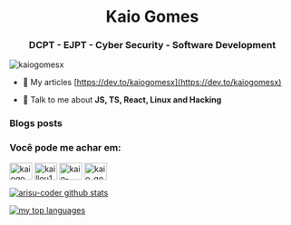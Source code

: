<h1 align="center">Kaio Gomes</h1>
<h3 align="center">DCPT - EJPT - Cyber Security - Software Development</h3>

<p align="left"> <img src="https://komarev.com/ghpvc/?username=kaiogomesx" alt="kaiogomesx" /> </p>

- 📝 My articles [https://dev.to/kaiogomesx](https://dev.to/kaiogomesx)

- 💬 Talk to me about **JS, TS, React, Linux and Hacking**

### Blogs posts
<!-- BLOG-POST-LIST:START -->
<!-- BLOG-POST-LIST:END -->

<p align="left">
<h3 align="left">Você pode me achar em:</h3>
<a href="https://dev.to/kaiogomesx" target="blank"><img align="center" src="https://cdn.jsdelivr.net/npm/simple-icons@3.0.1/icons/dev-dot-to.svg" alt="kaiogomesx" height="30" width="40" /></a>
<a href="https://twitter.com/kaillou18" target="blank"><img align="center" src="https://cdn.jsdelivr.net/npm/simple-icons@3.0.1/icons/twitter.svg" alt="kaillou18" height="30" width="40" /></a>
<a href="https://linkedin.com/in/kaio-gomes-07033b186" target="blank"><img align="center" src="https://cdn.jsdelivr.net/npm/simple-icons@3.0.1/icons/linkedin.svg" alt="kaio-gomes-07033b186" height="30" width="40" /></a>
<a href="https://instagram.com/kaio_gomesx" target="blank"><img align="center" src="https://cdn.jsdelivr.net/npm/simple-icons@3.0.1/icons/instagram.svg" alt="kaio_gomesx" height="30" width="40" /></a>
</p>


[![arisu-coder github stats](https://github-readme-stats.vercel.app/api?username=kaiogomesx&theme=chartreuse-dark&show_icons=true&include_all_commits=true)](https://github.com/kaiogomesx/)

    
[![my top languages](https://github-readme-stats.vercel.app/api/top-langs/?username=kaiogomesx&theme=chartreuse-dark&hide_title=true)](https://github.com/kaiogomesx/)
